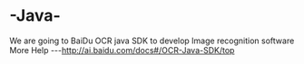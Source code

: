 # -Java-
We are going to BaiDu OCR java SDK to develop Image recognition software 
More Help ---http://ai.baidu.com/docs#/OCR-Java-SDK/top
